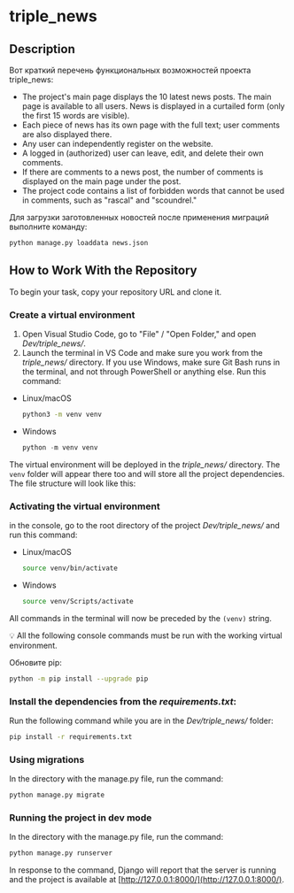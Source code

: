 # triple_news

## Description
Вот краткий перечень функциональных возможностей проекта triple_news:
- The project's main page displays the 10 latest news posts. The main page is available to all users. News is displayed in a curtailed form (only the first 15 words are visible).
- Each piece of news has its own page with the full text; user comments are also displayed there.
- Any user can independently register on the website.
- A logged in (authorized) user can leave, edit, and delete their own comments.
- If there are comments to a news post, the number of comments is displayed on the main page under the post.
- The project code contains a list of forbidden words that cannot be used in comments, such as "rascal" and "scoundrel."


Для загрузки заготовленных новостей после применения миграций выполните команду:
```bash
python manage.py loaddata news.json
```


## How to Work With the Repository
To begin your task, copy your repository URL and clone it.
  
### Create a virtual environment

1. Open Visual Studio Code, go to "File" / "Open Folder," and open *Dev/triple_news/*. 
2. Launch the terminal in VS Code and make sure you work from the *triple_news/* directory. If you use Windows, make sure Git Bash runs in the terminal, and not through PowerShell or anything else. Run this command:
- Linux/macOS
    
    ```bash
    python3 -m venv venv
    ```
    
- Windows
    
    ```python
    python -m venv venv
    ```
   
The virtual environment will be deployed in the *triple_news/* directory. The `venv` folder will appear there too and will store all the project dependencies. The file structure will look like this:


### Activating the virtual environment
in the console, go to the root directory of the project *Dev/triple_news/* and run this command:
- Linux/macOS
    
    ```bash
    source venv/bin/activate
    ```
    
- Windows
    
    ```bash
    source venv/Scripts/activate
    ```
    

All commands in the terminal will now be preceded by the `(venv)` string.

💡 All the following console commands must be run with the working virtual environment.

Обновите pip:

```bash
python -m pip install --upgrade pip
```

### Install the dependencies from the *requirements.txt*:
Run the following command while you are in the *Dev/triple_news/* folder:

```bash
pip install -r requirements.txt
```

### Using migrations

    
In the directory with the manage.py file, run the command:

```bash
python manage.py migrate
```

### Running the project in dev mode

    
In the directory with the manage.py file, run the command:

```bash
python manage.py runserver
```

In response to the command, Django will report that the server is running and the project is available at [http://127.0.0.1:8000/](http://127.0.0.1:8000/).
